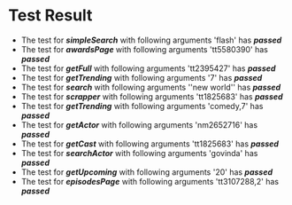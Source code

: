 # Test Result
- The test for ***simpleSearch*** with following arguments  'flash' has  ***passed***
- The test for ***awardsPage*** with following arguments  'tt5580390' has  ***passed***
- The test for ***getFull*** with following arguments  'tt2395427' has  ***passed***
- The test for ***getTrending*** with following arguments  '7' has  ***passed***
- The test for ***search*** with following arguments  ''new world'' has  ***passed***
- The test for ***scrapper*** with following arguments  'tt1825683' has  ***passed***
- The test for ***getTrending*** with following arguments  'comedy,7' has  ***passed***
- The test for ***getActor*** with following arguments  'nm2652716' has  ***passed***
- The test for ***getCast*** with following arguments  'tt1825683' has  ***passed***
- The test for ***searchActor*** with following arguments  'govinda' has  ***passed***
- The test for ***getUpcoming*** with following arguments  '20' has  ***passed***
- The test for ***episodesPage*** with following arguments  'tt3107288,2' has  ***passed***